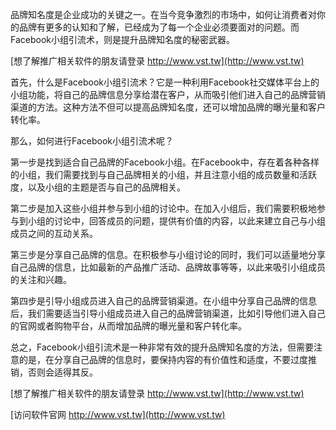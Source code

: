 品牌知名度是企业成功的关键之一。在当今竞争激烈的市场中，如何让消费者对你的品牌有更多的认知和了解，已经成为了每一个企业必须要面对的问题。而Facebook小组引流术，则是提升品牌知名度的秘密武器。

[想了解推广相关软件的朋友请登录 http://www.vst.tw](http://www.vst.tw)

首先，什么是Facebook小组引流术？它是一种利用Facebook社交媒体平台上的小组功能，将自己的品牌信息分享给潜在客户，从而吸引他们进入自己的品牌营销渠道的方法。这种方法不但可以提高品牌知名度，还可以增加品牌的曝光量和客户转化率。

那么，如何进行Facebook小组引流术呢？

第一步是找到适合自己品牌的Facebook小组。在Facebook中，存在着各种各样的小组，我们需要找到与自己品牌相关的小组，并且注意小组的成员数量和活跃度，以及小组的主题是否与自己的品牌相关。

第二步是加入这些小组并参与到小组的讨论中。在加入小组后，我们需要积极地参与到小组的讨论中，回答成员的问题，提供有价值的内容，以此来建立自己与小组成员之间的互动关系。

第三步是分享自己品牌的信息。在积极参与小组讨论的同时，我们可以适量地分享自己品牌的信息，比如最新的产品推广活动、品牌故事等等，以此来吸引小组成员的关注和兴趣。

第四步是引导小组成员进入自己的品牌营销渠道。在小组中分享自己品牌的信息后，我们需要适当引导小组成员进入自己的品牌营销渠道，比如引导他们进入自己的官网或者购物平台，从而增加品牌的曝光量和客户转化率。

总之，Facebook小组引流术是一种非常有效的提升品牌知名度的方法，但需要注意的是，在分享自己品牌的信息时，要保持内容的有价值性和适度，不要过度推销，否则会适得其反。

[想了解推广相关软件的朋友请登录 http://www.vst.tw](http://www.vst.tw)


[访问软件官网 http://www.vst.tw](http://www.vst.tw)
